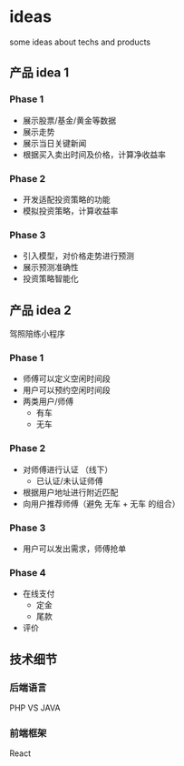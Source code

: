 # ideas
some ideas about techs and products

## 产品 idea 1
### Phase 1
- 展示股票/基金/黄金等数据
- 展示走势
- 展示当日关键新闻
- 根据买入卖出时间及价格，计算净收益率
### Phase 2
- 开发适配投资策略的功能
- 模拟投资策略，计算收益率
### Phase 3
- 引入模型，对价格走势进行预测
- 展示预测准确性
- 投资策略智能化


## 产品 idea 2
驾照陪练小程序
### Phase 1
- 师傅可以定义空闲时间段
- 用户可以预约空闲时间段
- 两类用户/师傅
	- 有车
	- 无车
### Phase 2
- 对师傅进行认证 （线下）
	- 已认证/未认证师傅
- 根据用户地址进行附近匹配
- 向用户推荐师傅（避免 无车 + 无车 的组合）
### Phase 3
- 用户可以发出需求，师傅抢单
### Phase 4
- 在线支付
	- 定金
	- 尾款
- 评价


## 技术细节
###  后端语言
PHP VS JAVA


### 前端框架
React